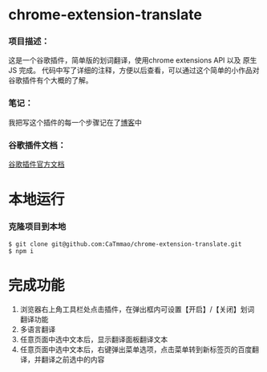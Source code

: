# chrome-extension-translate
### 项目描述：
这是一个谷歌插件，简单版的划词翻译，使用chrome extensions API 以及 原生JS 完成。
代码中写了详细的注释，方便以后查看，可以通过这个简单的小作品对谷歌插件有个大概的了解。

### 笔记：
我把写这个插件的每一个步骤记在了[博客](http://blog.leanote.com/post/catmmao@gmail.com/%E5%86%99%E4%B8%80%E4%B8%AAchrome%E7%BF%BB%E8%AF%91%E6%8F%92%E4%BB%B6)中

### 谷歌插件文档：
[谷歌插件官方文档](https://developer.chrome.com/extensions)

# 本地运行
### 克隆项目到本地
```
$ git clone git@github.com:CaTmmao/chrome-extension-translate.git
$ npm i
```

# 完成功能
1. 浏览器右上角工具栏处点击插件，在弹出框内可设置【开启】/【关闭】划词翻译功能
2. 多语言翻译
3. 任意页面中选中文本后，显示翻译面板翻译文本
4. 任意页面中选中文本后，右键弹出菜单选项，点击菜单转到新标签页的百度翻译，并翻译之前选中的内容
